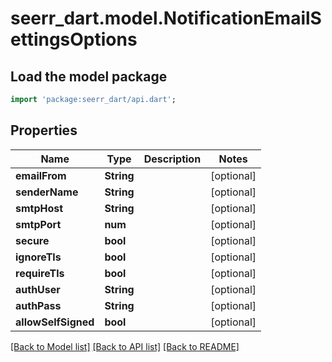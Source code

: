 # seerr_dart.model.NotificationEmailSettingsOptions

## Load the model package
```dart
import 'package:seerr_dart/api.dart';
```

## Properties
Name | Type | Description | Notes
------------ | ------------- | ------------- | -------------
**emailFrom** | **String** |  | [optional] 
**senderName** | **String** |  | [optional] 
**smtpHost** | **String** |  | [optional] 
**smtpPort** | **num** |  | [optional] 
**secure** | **bool** |  | [optional] 
**ignoreTls** | **bool** |  | [optional] 
**requireTls** | **bool** |  | [optional] 
**authUser** | **String** |  | [optional] 
**authPass** | **String** |  | [optional] 
**allowSelfSigned** | **bool** |  | [optional] 

[[Back to Model list]](../README.md#documentation-for-models) [[Back to API list]](../README.md#documentation-for-api-endpoints) [[Back to README]](../README.md)


